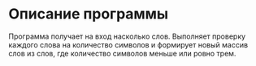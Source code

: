 # Описание программы
Программа получает на вход насколько слов. 
Выполняет проверку каждого слова на количество символов и формирует новый массив слов из слов, где количество символов меньше или ровно трем.